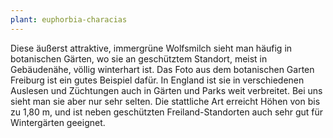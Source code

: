 ```yaml
---
plant: euphorbia-characias
---
```


Diese äußerst attraktive, immergrüne Wolfsmilch sieht man häufig in botanischen
Gärten, wo sie an geschütztem Standort, meist in Gebäudenähe, völlig winterhart
ist. Das Foto aus dem botanischen Garten Freiburg ist ein gutes Beispiel dafür.
In England ist sie in verschiedenen Auslesen und Züchtungen auch in Gärten und
Parks weit verbreitet. Bei uns sieht man sie aber nur sehr selten. Die
stattliche Art erreicht Höhen von bis zu 1,80 m, und ist neben geschützten
Freiland-Standorten auch sehr gut für Wintergärten geeignet.
